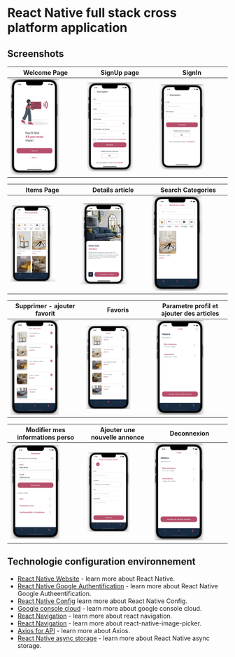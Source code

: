 # React Native full stack cross platform application

## Screenshots
Welcome Page  | SignUp page | SignIn |
------------- | ------------- | ------------- 
<img src="1.png" alt="Logo" width=70% height=70%  >  | <img src="3.png" alt="Logo" width=70% height=70%  > | <img src="2.png" alt="Logo" width=70% height=70%  >

Items Page  | Details article | Search Categories |
------------- | ------------- | ------------- 
<img src="4.png" alt="Logo" width=70% height=70%  >  | <img src="8.png" alt="Logo" width=70% height=70%  > | <img src="6.png" alt="Logo" width=70% height=70%  >

Supprimer - ajouter favorit  | Favoris | Parametre profil et ajouter des articles |
------------- | ------------- | ------------- 
<img src="12.png" alt="Logo" width=70% height=70%  >  | <img src="7.png" alt="Logo" width=70% height=70%  > | <img src="9.png" alt="Logo" width=70% height=70%  >

Modifier mes informations perso  | Ajouter une nouvelle annonce | Deconnexion|
------------- | ------------- |  ------------- |
<img src="13.png" alt="Logo" width=70% height=70%  >  | <img src="11.png" alt="Logo" width=70% height=70%  > | <img src="9.png" alt="Logo" width=70% height=70%  >

## Technologie configuration environnement 
- [React Native Website](https://reactnative.dev) - learn more about React Native.
- [React Native Google Authentification](https://www.npmjs.com/package/@react-native-google-signin/google-signin) - learn more about React Native Google Autheentification.
- [React Native Config](https://github.com/lugg/react-native-config) learn more about React Native Config.
- [Google console cloud](https://console.cloud.google.com/) - learn more about google console cloud.
- [React Navigation](https://reactnavigation.org/) - learn more about react navigation.
- [React Navigation](https://www.npmjs.com/package/react-native-image-picker) - learn more about react-native-image-picker.
- [Axios for API](https://github.com/qiangmao/axios) - learn more about Axios.
- [React Native async storage](https://reactnative.directory/?search=storage) - learn more about React Native async storage.
